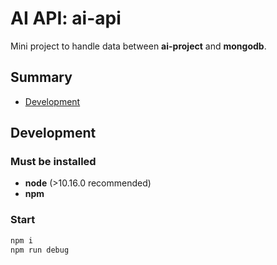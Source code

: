 # AI API: ai-api

Mini project to handle data between **ai-project** and **mongodb**.

## Summary

- [Development](#development)


## Development

### Must be installed

- **node** (>10.16.0 recommended)
- **npm**

### Start

```zsh
npm i
npm run debug
```
